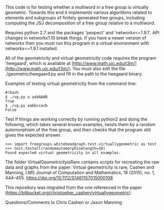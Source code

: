This code is for testing whether a multiword in a free group is virtually geometric. Towards this end it implements various algorithms related to elements and subgroups of finitely generated free groups, including computing the JSJ decomposition of a free group relative to a multiword. 

Requires python 2.7 and the packages 'pexpect' and 'networkx<=1.9.1'. API changes in networkx1.10 break things. If you have a newer version of networkx then you must run this program in a virtual environment with networkx<=1.9.1 installed.

All of the geometricity and virtual geometricity code requires the program 'heegaard', which is available at [http://www.math.uic.edu/t3m/](http://www.math.uic.edu/t3m/). You must also edit the file ./geometric/heegaard.py and fill in the path to the heegaard binary.


Examples of testing virtual geometricity from the command line:

```
#!bash
$ ./vg.py a aabAAAB
True
$ ./vg.py aabbccacb
False
```

Test if things are working correctly by running python2 and doing the following, which takes several known examples, twists them by a random automorphism of the free group, and then checks that the program still gives the expected answer.
```
>>> import freegroups.whiteheadgraph.test.virtuallygeometric as test
>>> test.testall(randomautomorphismlength=10)
Found expected virtual geometricity in all examples.
```

The folder VirtualGeometricityisRare contains scripts for recreating the raw data and graphs from the paper:
Virtual geometricity is rare, Cashen and Manning,
LMS Journal of Computation and Mathematics, 18 (2015), no. 1, 444–455.
https://doi.org/10.1112/S1461157015000108

This repository was migrated from the one referenced in the paper (https://bitbucket.org/christopher_cashen/virtuallygeometric).

Questions/Comments to Chris Cashen or Jason Manning
